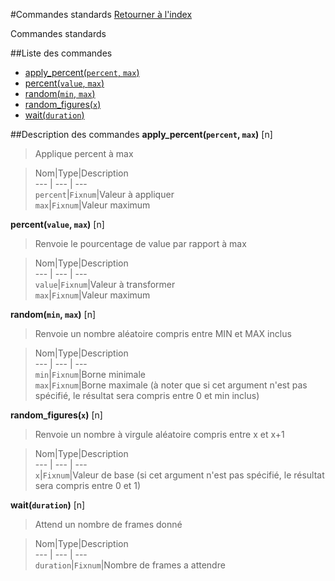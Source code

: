 #Commandes standards
[Retourner à l'index](__command_list.md)

Commandes standards

##Liste des commandes
*    [apply_percent(`percent`, `max`)](#apply_percent)
*    [percent(`value`, `max`)](#percent)
*    [random(`min`, `max`)](#random)
*    [random_figures(`x`)](#random_figures)
*    [wait(`duration`)](#wait)


##Description des commandes
**apply_percent(`percent`, `max`)** [n]

> Applique percent à max

  
> Nom|Type|Description  
--- | --- | ---  
`percent`|`Fixnum`|Valeur à appliquer  
`max`|`Fixnum`|Valeur maximum  


**percent(`value`, `max`)** [n]

> Renvoie le pourcentage de value par rapport à max

  
> Nom|Type|Description  
--- | --- | ---  
`value`|`Fixnum`|Valeur à transformer  
`max`|`Fixnum`|Valeur maximum  


**random(`min`, `max`)** [n]

> Renvoie un nombre aléatoire compris entre MIN et MAX inclus

  
> Nom|Type|Description  
--- | --- | ---  
`min`|`Fixnum`|Borne minimale  
`max`|`Fixnum`|Borne maximale (à noter que si cet argument n'est pas spécifié, le résultat sera compris entre 0 et min inclus)  


**random_figures(`x`)** [n]

> Renvoie un nombre à virgule aléatoire compris entre x et x+1

  
> Nom|Type|Description  
--- | --- | ---  
`x`|`Fixnum`|Valeur de base (si cet argument n'est pas spécifié, le résultat sera compris entre 0 et 1)  


**wait(`duration`)** [n]

> Attend un nombre de frames donné

  
> Nom|Type|Description  
--- | --- | ---  
`duration`|`Fixnum`|Nombre de frames a attendre  



